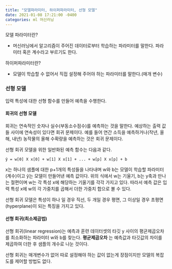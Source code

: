 ```yaml
---
title: "모델파라미터, 하이퍼파라미터, 선형 모델"
date: 2021-01-08 17:21:00 -0400
categories: ml 머신러닝
---
```

모델 파라미터란?
- 머신러닝에서 알고리즘이 주어진 데이터로부터 학습하는 파라미터를 말한다. 파라미터 혹은 계수라고 부르기도 한다.

하이퍼파라미터란?
- 모델이 학습할 수 없어서 직접 설정해 주어야 하는 파라미터를 말한다.(매개 변수)

### 선형 모델
입력 특성에 대한 선형 함수를 만들어 예측을 수행한다.

#### 회귀의 선형 모델
회귀는 연속적인 숫자나 실수(부동소수점수)를 예측하는 것을 말한다. 예상하는 출력 값들 사이에 연속성이 있다면 회귀 문제이다. 예를 들어 연간 소득을 예측하거나(작년, 올해, 내년) 
농작물의 올해 수확량을 예측하는 것은 회귀 문제이다.

선형 회귀 모델을 위한 일반화된 예측 함수는 다음과 같다.

`ŷ = w[0] X x[0] + w[1] X x[1] + ... + w[p] X x[p] + b`

x는 하나의 샘플에 대한 p+1개의 특성들을 나타내며 w와 b는 모델이 학습할 파라미터(계수)이고 ŷ는 모델이 만들어낸 예측 값이다.
위의 식에서 w는 기울기, b는 y축과 만나는 절편이며 w는 각 특성 x에 해당하는 기울기를 각각 가지고 있다. 따라서 예측 값은 입력 특성 x에 w의 각 가중치를 곱해서 더한 가중치 합으로 볼 수 있다.

선형 회귀 모델은 특성이 하나 일 경우 직선, 두 개일 경우 평면, 그 이상일 경우 초평면(hyperplane)이 되는 특징을 가지고 있다.

#### 선형 회귀(최소제곱법)
선형 회귀(linear regression)는 예측과 훈련 데이터셋의 타깃 y 사이의 평균제곱오차를 최소화하는 파라미터 w와 b를 찾는다. 
**평균제곱오차** 는 예측값과 타깃값의 차이를 제곱하여 더한 후 샘플의 개수로 나눈 것이다. 

선형 회귀는 매개변수가 없어 따로 설정해야 하는 값이 없는게 장점이지만 모델의 복잡도를 제어할 방법도 없다.
